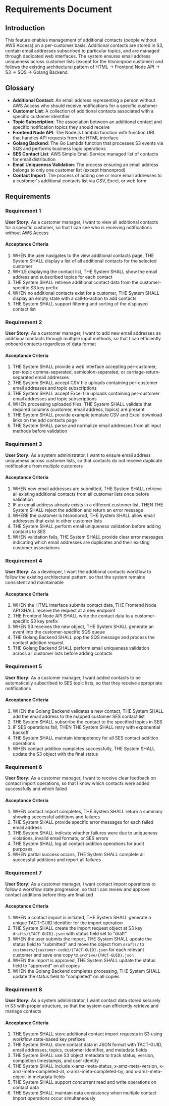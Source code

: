 # Requirements Document

## Introduction

This feature enables management of additional contacts (people without AWS Access) on a per-customer basis. Additional contacts are stored in S3, contain email addresses subscribed to particular topics, and are managed through dedicated web interfaces. The system ensures email address uniqueness across customer lists (except for the htsnonprod customer) and follows the existing architectural pattern of HTML → Frontend Node API → S3 → SQS → Golang Backend.

## Glossary

- **Additional Contact**: An email address representing a person without AWS Access who should receive notifications for a specific customer
- **Customer List**: A collection of additional contacts associated with a specific customer identifier
- **Topic Subscription**: The association between an additional contact and specific notification topics they should receive
- **Frontend Node API**: The Node.js Lambda function with function URL that handles API requests from the HTML interface
- **Golang Backend**: The Go Lambda function that processes S3 events via SQS and performs business logic operations
- **SES Contact List**: AWS Simple Email Service managed list of contacts for email distribution
- **Email Uniqueness Validation**: The process ensuring an email address belongs to only one customer list (except htsnonprod)
- **Contact Import**: The process of adding one or more email addresses to a customer's additional contacts list via CSV, Excel, or web form

## Requirements

### Requirement 1

**User Story:** As a customer manager, I want to view all additional contacts for a specific customer, so that I can see who is receiving notifications without AWS Access

#### Acceptance Criteria

1. WHEN the user navigates to the view additional contacts page, THE System SHALL display a list of all additional contacts for the selected customer
2. WHILE displaying the contact list, THE System SHALL show the email address and subscribed topics for each contact
3. THE System SHALL retrieve additional contact data from the customer-specific S3 key prefix
4. WHEN no additional contacts exist for a customer, THE System SHALL display an empty state with a call-to-action to add contacts
5. THE System SHALL support filtering and sorting of the displayed contact list

### Requirement 2

**User Story:** As a customer manager, I want to add new email addresses as additional contacts through multiple input methods, so that I can efficiently onboard contacts regardless of data format

#### Acceptance Criteria

1. THE System SHALL provide a web interface accepting per-customer, per-topic comma-separated, semicolon-separated, or carriage-return-separated email addresses
2. THE System SHALL accept CSV file uploads containing per-customer email addresses and topic subscriptions
3. THE System SHALL accept Excel file uploads containing per-customer email addresses and topic subscriptions
4. WHEN processing uploaded files, THE System SHALL validate that required columns (customer, email address, topics) are present
5. THE System SHALL provide example template CSV and Excel download links on the add contacts page
6. THE System SHALL parse and normalize email addresses from all input methods before validation

### Requirement 3

**User Story:** As a system administrator, I want to ensure email address uniqueness across customer lists, so that contacts do not receive duplicate notifications from multiple customers

#### Acceptance Criteria

1. WHEN new email addresses are submitted, THE System SHALL retrieve all existing additional contacts from all customer lists once before validation
2. IF an email address already exists in a different customer list, THEN THE System SHALL reject the addition and return an error message
3. WHERE the customer is htsnonprod, THE System SHALL allow email addresses that exist in other customer lists
4. THE System SHALL perform email uniqueness validation before adding contacts to SES
5. WHEN validation fails, THE System SHALL provide clear error messages indicating which email addresses are duplicates and their existing customer associations

### Requirement 4

**User Story:** As a developer, I want the additional contacts workflow to follow the existing architectural pattern, so that the system remains consistent and maintainable

#### Acceptance Criteria

1. WHEN the HTML interface submits contact data, THE Frontend Node API SHALL receive the request at a new endpoint
2. THE Frontend Node API SHALL write the contact data to a customer-specific S3 key prefix
3. WHEN S3 receives the new object, THE System SHALL generate an event into the customer-specific SQS queue
4. THE Golang Backend SHALL pop the SQS message and process the contact addition request
5. THE Golang Backend SHALL perform email uniqueness validation across all customer lists before adding contacts

### Requirement 5

**User Story:** As a customer manager, I want added contacts to be automatically subscribed to SES topic lists, so that they receive appropriate notifications

#### Acceptance Criteria

1. WHEN the Golang Backend validates a new contact, THE System SHALL add the email address to the mapped customer SES contact list
2. THE System SHALL subscribe the contact to the specified topics in SES
3. IF SES operations fail, THEN THE System SHALL retry with exponential backoff
4. THE System SHALL maintain idempotency for all SES contact addition operations
5. WHEN contact addition completes successfully, THE System SHALL update the S3 object with the final status

### Requirement 6

**User Story:** As a customer manager, I want to receive clear feedback on contact import operations, so that I know which contacts were added successfully and which failed

#### Acceptance Criteria

1. WHEN contact import completes, THE System SHALL return a summary showing successful additions and failures
2. THE System SHALL provide specific error messages for each failed email address
3. THE System SHALL indicate whether failures were due to uniqueness violations, invalid email formats, or SES errors
4. THE System SHALL log all contact addition operations for audit purposes
5. WHEN partial success occurs, THE System SHALL complete all successful additions and report all failures

### Requirement 7

**User Story:** As a customer manager, I want contact import operations to follow a workflow state progression, so that I can review and approve contact additions before they are finalized

#### Acceptance Criteria

1. WHEN a contact import is initiated, THE System SHALL generate a unique TACT-GUID identifier for the import operation
2. THE System SHALL create the import request object at S3 key `drafts/{TACT-GUID}.json` with status field set to "draft"
3. WHEN the user submits the import, THE System SHALL update the status field to "submitted" and move the object from `drafts/` to `customers/{customer-code}/{TACT-GUID}.json` for each relevant customer and save one copy to `archive/{TACT-GUID}.json`
4. WHEN the import is approved, THE System SHALL update the status field to "approved" on all copies
5. WHEN the Golang Backend completes processing, THE System SHALL update the status field to "completed" on all copies

### Requirement 8

**User Story:** As a system administrator, I want contact data stored securely in S3 with proper structure, so that the system can efficiently retrieve and manage contacts

#### Acceptance Criteria

1. THE System SHALL store additional contact import requests in S3 using workflow state-based key prefixes
2. THE System SHALL store contact data in JSON format with TACT-GUID, email addresses, topics, customer identifier, and metadata fields
3. THE System SHALL use S3 object metadata to track status, version, completion timestamps, and user identity
4. THE System SHALL include x-amz-meta-status, x-amz-meta-version, x-amz-meta-completed-at, x-amz-meta-completed-by, and x-amz-meta-object-id metadata fields
5. THE System SHALL support concurrent read and write operations on contact data
6. THE System SHALL maintain data consistency when multiple contact import operations occur simultaneously
